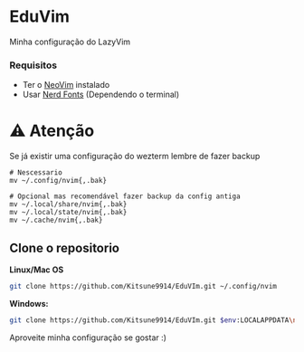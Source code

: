 # EduVim
Minha configuração do LazyVim

### Requisitos

- Ter o [NeoVim](https://github.com/neovim/neovim/blob/master/INSTALL.md) instalado
- Usar [Nerd Fonts](https://www.nerdfonts.com/font-downloads) (Dependendo o terminal)

# ⚠️  Atenção

Se já existir uma configuração do wezterm lembre de fazer backup

```
# Nescessario
mv ~/.config/nvim{,.bak}

# Opcional mas recomendável fazer backup da config antiga
mv ~/.local/share/nvim{,.bak}
mv ~/.local/state/nvim{,.bak}
mv ~/.cache/nvim{,.bak}
```

## Clone o repositorio

**Linux/Mac OS**

```sh
git clone https://github.com/Kitsune9914/EduVIm.git ~/.config/nvim
```

**Windows:**

```sh
git clone https://github.com/Kitsune9914/EduVIm.git $env:LOCALAPPDATA\nvim
```

Aproveite minha configuração se gostar :)
